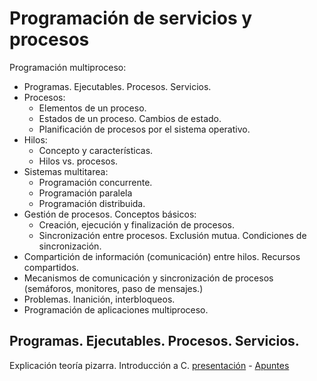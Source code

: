 # Programación de servicios y procesos

Programación multiproceso:
- Programas. Ejecutables. Procesos. Servicios.
- Procesos:
    - Elementos de un proceso.
    - Estados de un proceso. Cambios de estado.
    - Planificación de procesos por el sistema operativo.
- Hilos:
    - Concepto y características.
    - Hilos vs. procesos.
- Sistemas multitarea:
    - Programación concurrente.
    - Programación paralela
    - Programación distribuida.
- Gestión de procesos. Conceptos básicos:
    - Creación, ejecución y finalización de procesos.
    - Sincronización entre procesos. Exclusión mutua. Condiciones de sincronización.
- Compartición de información (comunicación) entre hilos. Recursos compartidos.
- Mecanismos de comunicación y sincronización de procesos (semáforos, monitores, paso de mensajes.)
- Problemas. Inanición, interbloqueos.
- Programación de aplicaciones multiproceso.

## Programas. Ejecutables. Procesos. Servicios.

Explicación teoría pizarra.
Introducción a C. [presentación](./First_Program.pdf) - [Apuntes](./PROGRAMACION_EN_LENGUAJE_C.pdf)